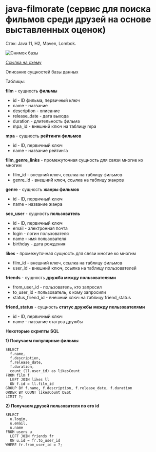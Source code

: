 # java-filmorate (сервис для поиска фильмов среди друзей на основе выставленных оценок)
Стэк: Java 11, H2, Maven, Lombok.

![Снимок базы](https://user-images.githubusercontent.com/23657190/180660600-8afb5d58-35bd-43e4-8334-10173a2508f9.PNG)

[Ссылка на схему](https://dbdiagram.io/d/62dd153c0d66c746553aa527)

Описание сущностей базы данных

Таблицы:

**film** - сущность **фильмы**
* id - ID фильма, первичный ключ
* name - название
* description - описание
* release_date - дата выхода
* duration - длительность фильма
* mpa_id - внешний ключ на таблицу mpa

**mpa** - сущность **рейтинги фильмов**
* id - ID, первичный ключ
* name - название рейтинга

**film_genre_links** - промежуточная сущность для связи многие ко многим
* film_id - внешний ключ, ссылка на таблицу фильмов
* genre_id - внешний ключ, ссылка на таблицу жанров

**genre** - сущность **жанры фильмов**
* id - ID, первичный ключ
* name - название жанра

**sec_user** - сущность **пользователь**
* id - ID, первичный ключ
* email - электронная почта
* login - логин пользователя
* name - имя пользователя
* birthday - дата рождения

**likes** - промежуточная сущность для связи многие ко многим
* film_id - внешний ключ, ссылка на таблицу фильмов
* user_id - внешний ключ, ссылка на таблицу пользователей

**friends** - сущность **дружба между пользователями**
* from_user_id - пользователь, кто запросил
* to_user_id - пользователь, к кому запросили
* status_friend_id - внешний ключ на таблицу friend_status

**friend_status** - сущность **статус дружбы между пользователями**
* id - ID, первичный ключ
* name - название статуса дружбы

**Некоторые скрипты SQL**

**1) Получаем популярные фильмы**

    SELECT 
      f.name, 
      f.description, 
      f.release_date, 
      f.duration,
      count (ll.user_id) as likesCount
    FROM film f
      LEFT JOIN likes ll 
      ON f.id = ll.film_id
    GROUP BY f.name, f.description, f.release_date, f.duration
    ORDER BY COUNT likesCount DESC
    LIMIT ?;

**2) Получаем друзей пользователя по его id**

    SELECT 
      u.login, 
      u.email, 
      u.name
    FROM users u
      LEFT JOIN friends fr 
      ON u.id = fr.to_user_id
    WHERE fr.from_user_id = ?;
